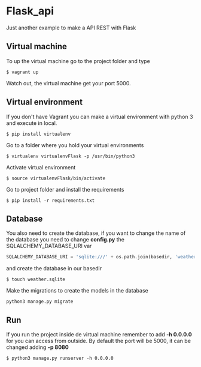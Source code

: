 # Flask_api

Just another example to make a API REST with Flask

## Virtual machine

To up the virtual machine go to the project folder and type

```Shell
$ vagrant up
```
Watch out, the virtual machine get your port 5000.

## Virtual environment

If you don't have Vagrant you can make a virtual environment with python 3 and execute in local.

```Shell
$ pip install virtualenv
```

Go to a folder where you hold your virtual environments

```Shell
$ virtualenv virtualenvFlask -p /usr/bin/python3
```

Activate virtual environment

```Shell
$ source virtualenvFlask/bin/activate
```

Go to project folder and install the requirements

```Shell
$ pip install -r requirements.txt
```

## Database

You also need to create the database, if you want to change the name of the database
you need to change **config.py** the SQLALCHEMY_DATABASE_URI var

```Python
SQLALCHEMY_DATABASE_URI = 'sqlite:///' + os.path.join(basedir, 'weather.sqlite')
```

and create the database in our basedir

```Shell
$ touch weather.sqlite
```

Make the migrations to create the models in the database

```Shell
python3 manage.py migrate
```

## Run

If you run the project inside de virtual machine remember to add **-h 0.0.0.0** for you can access from outside.
By default the port will be 5000, it can be changed adding **-p 8080**

```Shell
$ python3 manage.py runserver -h 0.0.0.0
```
